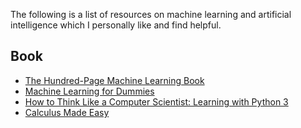 The following is a list of resources on machine learning and artificial intelligence which I personally like and find helpful.

## Book

* [The Hundred-Page Machine Learning Book](https://drive.google.com/file/d/1GaSM5pIEk_BrTqroGrQoGF9P2K9Fb766/view)
* [Machine Learning for Dummies](https://mscdss.ds.unipi.gr/wp-content/uploads/2018/02/Untitled-attachment-00056-2-1.pdf)
* [How to Think Like a Computer Scientist: Learning with Python 3](https://media.readthedocs.org/pdf/howtothink/latest/howtothink.pdf)
* [Calculus Made Easy](https://github.com/lahorekid/Calculus/blob/master/Calculus%20Made%20Easy.pdf)




